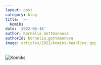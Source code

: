 ```yaml
---
layout: post
category: blog
title:  >-
  Komiks
date: '2022-06-16'
author: Kornélia Gottmannová
authorId: kornelia.gottmannova
image: articles/2022/komiks-headline.jpg
---
```

![Komiks](https://a.pirati.cz/crop/900x1550/praha9/img/articles/2022/komiks.png)
